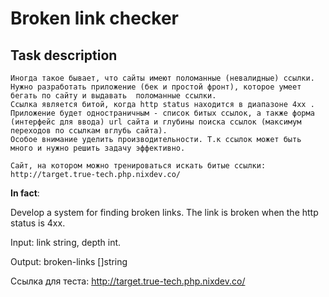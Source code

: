 # Broken link checker

## Task description

    Иногда такое бывает, что сайты имеют поломанные (невалидные) ссылки.
    Нужно разработать приложение (бек и простой фронт), которое умеет  бегать по сайту и выдавать  поломанные ссылки.
    Ссылка является битой, когда http status находится в диапазоне 4xx .  Приложение будет одностраничным - список битых ссылок, а также форма (интерфейс для ввода) url сайта и глубины поиска ссылок (максимум переходов по ссылкам вглубь сайта).
    Особое внимание уделить производительности. Т.к ссылок может быть много и нужно решить задачу эффективно.
    
    Сайт, на котором можно тренироваться искать битые ссылки: http://target.true-tech.php.nixdev.co/

**In fact**:

Develop a system for finding broken links. The link is broken when the http status is 4xx.
    
Input: link string, depth int. 
    
Output: broken-links []string

Ссылка для теста: 
http://target.true-tech.php.nixdev.co/
